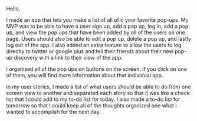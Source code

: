 Hello,

I made an app that lets you make a list of all of o your favorite pop-ups. My MVP was to be able to have a user sign up, add a pop up, log in, add a pop up, and view the pop ups that have been added by all of the users on one page. Users should also be able to edit a pop up, delete a pop up, and lastly log out of the app. I also added an extra feature to allow the users to log directly to twitter or google plus and tell their friends about their new pop-up discovery with a link to their view of the app. 

I organized all of the pop ups on buttons on the screen. If you click on one of them, you will find more information about that individual app. 

In my user stories, I made a list of what users should be able to do from one screen view to another and separated each story so that it was like a check list that I could add to my to-do list for today. I also made a to-do list for tomorrow so that I could keep all of the thoughts organized one what I wanted to accomplish for the next day. 